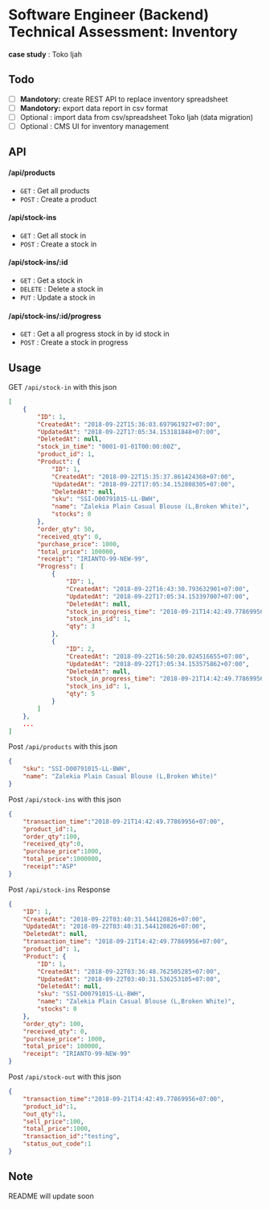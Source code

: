 # Software Engineer (Backend) Technical Assessment: Inventory

**case study** : Toko Ijah

## Todo
 - [ ] **Mandotory:** create REST API to replace inventory spreadsheet
 - [ ] **Mandotory:** export data report in csv format
 - [ ] Optional : import data from csv/spreadsheet Toko Ijah (data migration)
 - [ ] Optional : CMS UI for inventory management

## API

#### /api/products
* `GET` : Get all products
* `POST` : Create a product

#### /api/stock-ins
* `GET` : Get all stock in
* `POST` : Create a stock in

#### /api/stock-ins/:id
* `GET` : Get a stock in
* `DELETE` : Delete a stock in
* `PUT` : Update a stock in

#### /api/stock-ins/:id/progress
* `GET` : Get a all progress stock in by id stock in 
* `POST` : Create a stock in progress

## Usage

GET `/api/stock-in` with this json
```json
[
    {
        "ID": 1,
        "CreatedAt": "2018-09-22T15:36:03.697961927+07:00",
        "UpdatedAt": "2018-09-22T17:05:34.153181848+07:00",
        "DeletedAt": null,
        "stock_in_time": "0001-01-01T00:00:00Z",
        "product_id": 1,
        "Product": {
            "ID": 1,
            "CreatedAt": "2018-09-22T15:35:37.861424368+07:00",
            "UpdatedAt": "2018-09-22T17:05:34.152808305+07:00",
            "DeletedAt": null,
            "sku": "SSI-D00791015-LL-BWH",
            "name": "Zalekia Plain Casual Blouse (L,Broken White)",
            "stocks": 0
        },
        "order_qty": 50,
        "received_qty": 0,
        "purchase_price": 1000,
        "total_price": 100000,
        "receipt": "IRIANTO-99-NEW-99",
        "Progress": [
            {
                "ID": 1,
                "CreatedAt": "2018-09-22T16:43:30.793632901+07:00",
                "UpdatedAt": "2018-09-22T17:05:34.153397007+07:00",
                "DeletedAt": null,
                "stock_in_progress_time": "2018-09-21T14:42:49.77869956+07:00",
                "stock_ins_id": 1,
                "qty": 3
            },
            {
                "ID": 2,
                "CreatedAt": "2018-09-22T16:50:20.024516655+07:00",
                "UpdatedAt": "2018-09-22T17:05:34.153575862+07:00",
                "DeletedAt": null,
                "stock_in_progress_time": "2018-09-21T14:42:49.77869956+07:00",
                "stock_ins_id": 1,
                "qty": 5
            }
        ]
    },
    ...
]
```

Post `/api/products` with this json
```json
{
	"sku": "SSI-D00791015-LL-BWH",
	"name": "Zalekia Plain Casual Blouse (L,Broken White)"
}
```

Post `/api/stock-ins` with this json
```json
{
	"transaction_time":"2018-09-21T14:42:49.77869956+07:00",
	"product_id":1,
	"order_qty":100,
	"received_qty":0,
	"purchase_price":1000,
	"total_price":1000000,
	"receipt":"ASP"
}
```

Post `/api/stock-ins` Response
```json
{
    "ID": 1,
    "CreatedAt": "2018-09-22T03:40:31.544120826+07:00",
    "UpdatedAt": "2018-09-22T03:40:31.544120826+07:00",
    "DeletedAt": null,
    "transaction_time": "2018-09-21T14:42:49.77869956+07:00",
    "product_id": 1,
    "Product": {
        "ID": 1,
        "CreatedAt": "2018-09-22T03:36:48.762505285+07:00",
        "UpdatedAt": "2018-09-22T03:40:31.536253105+07:00",
        "DeletedAt": null,
        "sku": "SSI-D00791015-LL-BWH",
        "name": "Zalekia Plain Casual Blouse (L,Broken White)",
        "stocks": 0
    },
    "order_qty": 100,
    "received_qty": 0,
    "purchase_price": 1000,
    "total_price": 100000,
    "receipt": "IRIANTO-99-NEW-99"
}
```

Post `/api/stock-out` with this json
```json
{
    "transaction_time":"2018-09-21T14:42:49.77869956+07:00",
    "product_id":1,
    "out_qty":1,
    "sell_price":100,
    "total_price":1000,
    "transaction_id":"testing",
    "status_out_code":1
}
```

## Note
README will update soon
